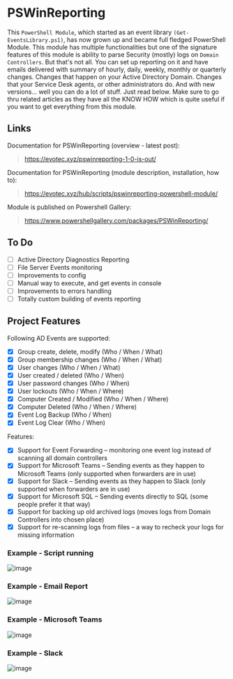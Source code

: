 # PSWinReporting
This `PowerShell Module`, which started as an event library `(Get-EventsLibrary.ps1)`, has now grown up and became full fledged PowerShell Module. This module has multiple functionalities but one of the signature features of this module is ability to parse Security (mostly) logs on `Domain Controllers`. But that's not all. You can set up reporting on it and have emails delivered with summary of hourly, daily, weekly, monthly or quarterly changes. Changes that happen on your Active Directory Domain. Changes that your Service Desk agents, or other administrators do. And with new versions… well you can do a lot of stuff. Just read below. Make sure to go thru related articles as they have all the KNOW HOW which is quite useful if you want to get everything from this module.

## Links

Documentation for PSWinReporting (overview - latest post):
> https://evotec.xyz/pswinreporting-1-0-is-out/

Documentation for PSWinReporting (module description, installation, how to):
> https://evotec.xyz/hub/scripts/pswinreporting-powershell-module/

Module is published on Powershell Gallery:
> https://www.powershellgallery.com/packages/PSWinReporting/


## To Do

- [ ] Active Directory Diagnostics Reporting
- [ ] File Server Events monitoring
- [ ] Improvements to config
- [ ] Manual way to execute, and get events in console
- [ ] Improvements to errors handling
- [ ] Totally custom building of events reporting

## Project Features

Following AD Events are supported:

- [x] Group create, delete, modify (Who / When / What)
- [x] Group membership changes (Who / When / What)
- [x] User changes (Who / When / What)
- [x] User created / deleted (Who / When)
- [x] User password changes (Who / When)
- [x] User lockouts (Who / When / Where)
- [x] Computer Created / Modified (Who / When / Where)
- [x] Computer Deleted (Who / When / Where)
- [x] Event Log Backup (Who / When)
- [x] Event Log Clear (Who / When)

Features:

- [x] Support for Event Forwarding – monitoring one event log instead of scanning all domain controllers
- [x] Support for Microsoft Teams – Sending events as they happen to Microsoft Teams (only supported when forwarders are in use)
- [x] Support for Slack – Sending events as they happen to Slack (only supported when forwarders are in use)
- [x] Support for Microsoft SQL – Sending events directly to SQL (some people prefer it that way)
- [x] Support for backing up old archived logs (moves logs from Domain Controllers into chosen place)
- [x] Support for re-scanning logs from files – a way to recheck your logs for missing information

### Example - Script running

![image](https://evotec.xyz/wp-content/uploads/2018/06/2018-06-10_11-20-08.gif.pagespeed.ce.xrLSOGTIkk.gif)

### Example - Email Report

![image](https://evotec.xyz/wp-content/uploads/2018/06/PSWinReporting1.0-Example1.png)

### Example - Microsoft Teams

![image](https://evotec.xyz/wp-content/uploads/2018/09/img_5b9e830101081.png)

### Example - Slack

![image](https://evotec.xyz/wp-content/uploads/2018/09/img_5b9e7041638f5.png)